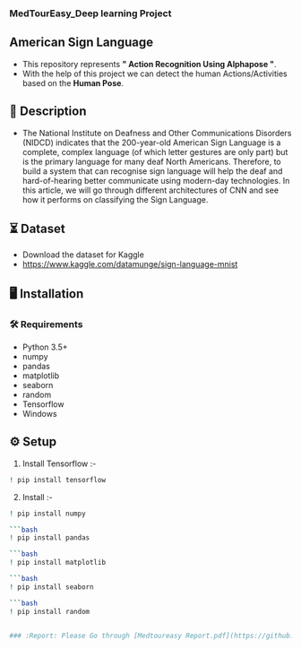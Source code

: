 ### MedTourEasy_Deep learning Project
 ##  American Sign Language 
- This repository represents **" Action Recognition Using Alphapose "**.
- With the help of this project we can detect the human Actions/Activities based on the **Human Pose**.
  
## 📝 Description
- The National Institute on Deafness and Other Communications Disorders (NIDCD) indicates that the 200-year-old American Sign Language is a complete, complex language (of which letter gestures are only part) but is the primary language for many deaf North Americans. Therefore, to build a system that can recognise sign language will help the deaf and hard-of-hearing better communicate using modern-day technologies. In this article, we will go through different architectures of CNN and see how it performs on classifying the Sign Language.


## ⏳ Dataset
- Download the dataset for Kaggle
- https://www.kaggle.com/datamunge/sign-language-mnist 

## :desktop_computer:	Installation

### :hammer_and_wrench: Requirements
* Python 3.5+
* numpy
* pandas
* matplotlib
* seaborn
* random
* Tensorflow
* Windows
## :gear: Setup
1. Install Tensorflow :-
```bash
! pip install tensorflow

```
2. Install :-
```bash
! pip install numpy
```
```bash
```bash
! pip install pandas
```
```bash
```bash
! pip install matplotlib
```
```bash
```bash
! pip install seaborn
```
```bash
```bash
! pip install random
```
```bash

### :Report: Please Go through [Medtoureasy Report.pdf](https://github.com/MrShubham1267/MedTourEasy__ASL_Project/blob/main/Medtoureasy%20Report.pdf) for more info.
